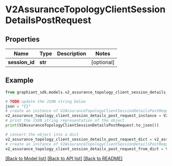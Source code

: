# V2AssuranceTopologyClientSessionDetailsPostRequest


## Properties

Name | Type | Description | Notes
------------ | ------------- | ------------- | -------------
**session_id** | **str** |  | [optional] 

## Example

```python
from graphiant_sdk.models.v2_assurance_topology_client_session_details_post_request import V2AssuranceTopologyClientSessionDetailsPostRequest

# TODO update the JSON string below
json = "{}"
# create an instance of V2AssuranceTopologyClientSessionDetailsPostRequest from a JSON string
v2_assurance_topology_client_session_details_post_request_instance = V2AssuranceTopologyClientSessionDetailsPostRequest.from_json(json)
# print the JSON string representation of the object
print(V2AssuranceTopologyClientSessionDetailsPostRequest.to_json())

# convert the object into a dict
v2_assurance_topology_client_session_details_post_request_dict = v2_assurance_topology_client_session_details_post_request_instance.to_dict()
# create an instance of V2AssuranceTopologyClientSessionDetailsPostRequest from a dict
v2_assurance_topology_client_session_details_post_request_from_dict = V2AssuranceTopologyClientSessionDetailsPostRequest.from_dict(v2_assurance_topology_client_session_details_post_request_dict)
```
[[Back to Model list]](../README.md#documentation-for-models) [[Back to API list]](../README.md#documentation-for-api-endpoints) [[Back to README]](../README.md)



